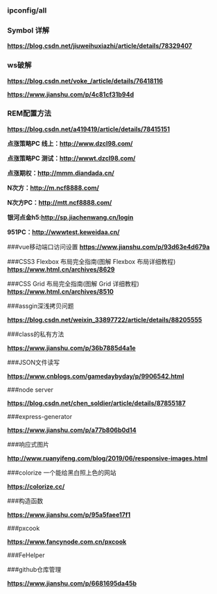 ### ipconfig/all

### Symbol 详解
**https://blog.csdn.net/jiuweihuxiazhi/article/details/78329407**

### ws破解
**https://blog.csdn.net/voke_/article/details/76418116**

**https://www.jianshu.com/p/4c81cf31b94d**

### REM配置方法
**https://blog.csdn.net/a419419/article/details/78415151**


**点涨策略PC 线上：http://www.dzcl98.com/**

**点涨策略PC 测试：http://wwwt.dzcl98.com/**

**点涨期权：http://mmm.diandada.cn/**

**N次方：http://m.ncf8888.com/**

**N次方PC：http://mtt.ncf8888.com/**

**银河点金h5:http://sp.jiachenwang.cn/login**

**951PC：http://wwwtest.keweidaa.cn/**

###vue移动端口访问设置
**https://www.jianshu.com/p/93d63e4d679a**

###CSS3 Flexbox 布局完全指南(图解 Flexbox 布局详细教程)
**https://www.html.cn/archives/8629**

###CSS Grid 布局完全指南(图解 Grid 详细教程)
**https://www.html.cn/archives/8510**

###assgin深浅拷贝问题

**https://blog.csdn.net/weixin_33897722/article/details/88205555**

###class的私有方法

**https://www.jianshu.com/p/36b7885d4a1e**

###JSON文件读写

**https://www.cnblogs.com/gamedaybyday/p/9906542.html**

###node server

**https://blog.csdn.net/chen_soldier/article/details/87855187**

###express-generator

**https://www.jianshu.com/p/a77b806b0d14**

###响应式图片

**http://www.ruanyifeng.com/blog/2019/06/responsive-images.html**

###colorize 一个能给黑白照上色的网站

**https://colorize.cc/**

###构造函数

**https://www.jianshu.com/p/95a5faee17f1**

###pxcook

**https://www.fancynode.com.cn/pxcook**

###FeHelper

###github仓库管理

**https://www.jianshu.com/p/6681695da45b**
